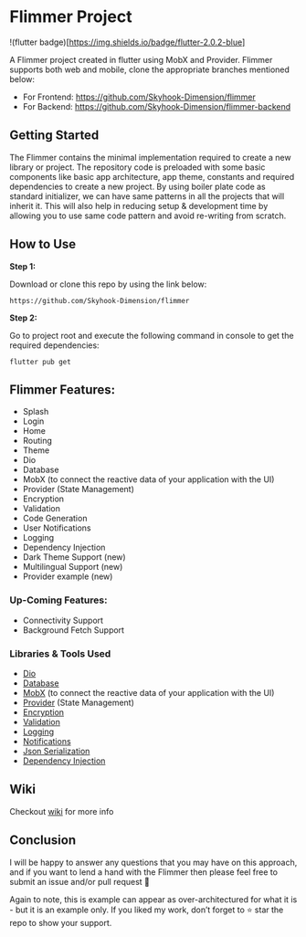 # Flimmer Project

!(flutter badge)[https://img.shields.io/badge/flutter-2.0.2-blue]

A Flimmer project created in flutter using MobX and Provider. Flimmer supports both web and mobile, clone the appropriate branches mentioned below:

* For Frontend: https://github.com/Skyhook-Dimension/flimmer
* For Backend: https://github.com/Skyhook-Dimension/flimmer-backend


## Getting Started

The Flimmer contains the minimal implementation required to create a new library or project. The repository code is preloaded with some basic components like basic app architecture, app theme, constants and required dependencies to create a new project. By using boiler plate code as standard initializer, we can have same patterns in all the projects that will inherit it. This will also help in reducing setup & development time by allowing you to use same code pattern and avoid re-writing from scratch.

## How to Use 

**Step 1:**

Download or clone this repo by using the link below:

```
https://github.com/Skyhook-Dimension/flimmer
```

**Step 2:**

Go to project root and execute the following command in console to get the required dependencies: 

```
flutter pub get 
```



## Flimmer Features:

* Splash
* Login
* Home
* Routing
* Theme
* Dio
* Database
* MobX (to connect the reactive data of your application with the UI)
* Provider (State Management)
* Encryption
* Validation
* Code Generation
* User Notifications
* Logging
* Dependency Injection
* Dark Theme Support (new)
* Multilingual Support (new)
* Provider example (new)

### Up-Coming Features:

* Connectivity Support
* Background Fetch Support

### Libraries & Tools Used

* [Dio](https://github.com/flutterchina/dio)
* [Database](https://github.com/tekartik/sembast.dart)
* [MobX](https://github.com/mobxjs/mobx.dart) (to connect the reactive data of your application with the UI)
* [Provider](https://github.com/rrousselGit/provider) (State Management)
* [Encryption](https://github.com/xxtea/xxtea-dart)
* [Validation](https://github.com/dart-league/validators)
* [Logging](https://github.com/zubairehman/Flogs)
* [Notifications](https://github.com/AndreHaueisen/flushbar)
* [Json Serialization](https://github.com/dart-lang/json_serializable)
* [Dependency Injection](https://github.com/google/inject.dart)


## Wiki

Checkout [wiki](https://github.com/zubairehman/flutter-Flimmer-project/wiki) for more info

## Conclusion

I will be happy to answer any questions that you may have on this approach, and if you want to lend a hand with the Flimmer then please feel free to submit an issue and/or pull request 🙂

Again to note, this is example can appear as over-architectured for what it is - but it is an example only. If you liked my work, don’t forget to ⭐ star the repo to show your support.

